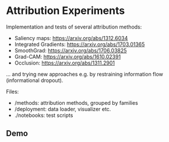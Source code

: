 # Attribution Experiments

Implementation and tests of several attribution methods:
* Saliency maps: https://arxiv.org/abs/1312.6034
* Integrated Gradients: https://arxiv.org/abs/1703.01365
* SmoothGrad: https://arxiv.org/abs/1706.03825
* Grad-CAM: https://arxiv.org/abs/1610.02391
* Occlusion: https://arxiv.org/abs/1311.2901

... and trying new approaches e.g. by restraining information flow (informational dropout).

Files:
* /methods: attribution methods, grouped by families
* /deployment: data loader, visualizer etc.
* ./notebooks: test scripts

## Demo
